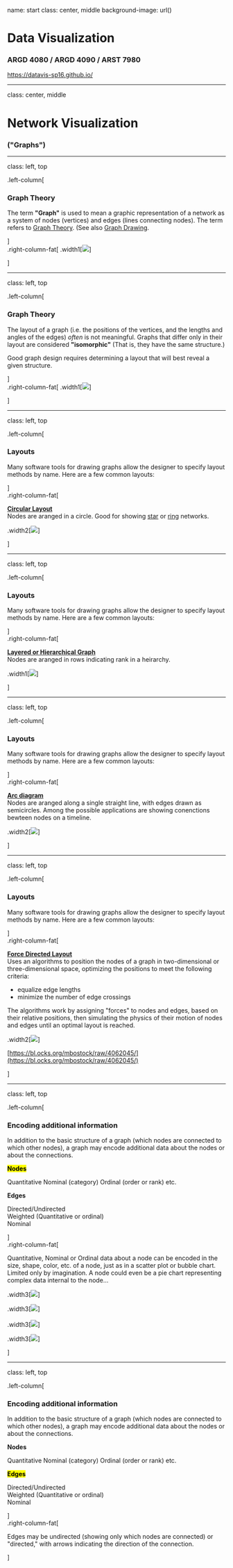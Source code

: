 name: start
class: center, middle
background-image: url()

# Data Visualization
                
### ARGD 4080 / ARGD 4090 / ARST 7980

<https://datavis-sp16.github.io/>

---
class: center, middle


# Network Visualization

### ("Graphs")

---
class: left, top
                
.left-column[
### Graph Theory

The term **"Graph"** is used to mean a graphic representation of a network as a system of nodes (vertices) and edges (lines connecting nodes).  The term refers to [Graph Theory](https://en.wikipedia.org/wiki/Graph_theory).  (See also [Graph Drawing](https://en.wikipedia.org/wiki/Graph_drawing).

]	
.right-column-fat[
.width1[![](g1.svg)]

]

---
class: left, top
                
.left-column[
### Graph Theory

The layout of a graph (i.e. the positions of the vertices, and the lengths and angles of the edges) *often* is not meaningful.  Graphs that differ only in their layout are considered **"isomorphic"** (That is, they have the same structure.)

Good graph design requires determining a layout that will best reveal a given structure.

]	
.right-column-fat[
.width1[![](g2.svg)]

]

---
class: left, top
                
.left-column[
### Layouts

Many software tools for drawing graphs allow the designer to specify layout methods by name.  Here are a few common layouts:

]	
.right-column-fat[

**[Circular Layout](https://en.wikipedia.org/wiki/Circular_layout)**  
Nodes are aranged in a circle.  Good for showing [star](https://en.wikipedia.org/wiki/Star_network) or [ring](https://en.wikipedia.org/wiki/Ring_networks) networks.

.width2[![](https://upload.wikimedia.org/wikipedia/commons/1/12/Chvatal_Lombardi.svg)]

]

---
class: left, top
                
.left-column[
### Layouts

Many software tools for drawing graphs allow the designer to specify layout methods by name.  Here are a few common layouts:

]	
.right-column-fat[

**[Layered or Hierarchical Graph](https://en.wikipedia.org/wiki/Layered_graph_drawing)**  
Nodes are aranged in rows indicating rank in a heirarchy.

.width1[![](https://upload.wikimedia.org/wikipedia/commons/7/7e/DC%2B%2B_derivatives.svg)]

]

---
class: left, top
                
.left-column[
### Layouts

Many software tools for drawing graphs allow the designer to specify layout methods by name.  Here are a few common layouts:

]	
.right-column-fat[

**[Arc diagram](https://en.wikipedia.org/wiki/Arc_diagram)**  
Nodes are aranged along a single straight line, with edges drawn as semicircles.  Among the possible applications are showing conenctions bewteen nodes on a timeline.  

.width2[![](https://upload.wikimedia.org/wikipedia/commons/8/8d/Goldner-Harary-linear.svg)]

]

---
class: left, top
                
.left-column[
### Layouts

Many software tools for drawing graphs allow the designer to specify layout methods by name.  Here are a few common layouts:

]	
.right-column-fat[

**[Force Directed Layout](https://en.wikipedia.org/wiki/Force-directed_graph_drawing)**  
Uses an algorithms to position the nodes of a graph in two-dimensional or three-dimensional space, optimizing the positions to meet the following criteria:

* equalize edge lengths  
* minimize the number of edge crossings 

The algorithms work by assigning "forces" to nodes and edges, based on their relative positions, then simulating the physics of their motion of nodes and edges until an optimal layout is reached.

.width2[![](http://i.stack.imgur.com/qVAx8.gif)]

[https://bl.ocks.org/mbostock/raw/4062045/](https://bl.ocks.org/mbostock/raw/4062045/)

]


---
class: left, top
                
.left-column[
### Encoding additional information

In addition to the basic structure of a graph (which nodes are connected to which other nodes), a graph may encode additional data about the nodes or about the connections.

<mark>**Nodes**</mark>

Quantitative
Nominal (category)
Ordinal (order or rank)
etc.

**Edges**

Directed/Undirected  
Weighted (Quantitative or ordinal)  
Nominal  

]	
.right-column-fat[

Quantitative, Nominal or Ordinal data about a node can be encoded in the size, shape, color, etc. of a node, just as in a scatter plot or bubble chart.  Limited only by imagination.  A node could even be a pie chart representing complex data internal to the node...  

.width3[![](http://1.bp.blogspot.com/_JWKxrhMeRdM/S9gI3fATPFI/AAAAAAAAAHw/D5DU9ikd8Zg/s1600/social+network.PNG)]

.width3[![](http://dnet.r-forge.r-project.org/visDAG-4.png)]
<br><br>
.width3[![](http://rich-iannone.github.io/DiagrammeR/img/graph-functions/LETTERS_example.png)]

.width3[![](http://i.stack.imgur.com/Er2rX.png)]

]

---
class: left, top
                
.left-column[
### Encoding additional information

In addition to the basic structure of a graph (which nodes are connected to which other nodes), a graph may encode additional data about the nodes or about the connections.

**Nodes**

Quantitative
Nominal (category)
Ordinal (order or rank)
etc.

<mark>**Edges**</mark>

Directed/Undirected  
Weighted (Quantitative or ordinal)  
Nominal  

]	
.right-column-fat[

Edges may be undirected (showing only which nodes are connected) or "directed," with arrows indicating the direction of the connection. 

]

